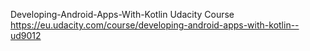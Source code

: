 Developing-Android-Apps-With-Kotlin
Udacity Course https://eu.udacity.com/course/developing-android-apps-with-kotlin--ud9012

